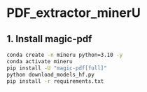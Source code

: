 # PDF_extractor_minerU

## 1. Install magic-pdf

```bash
conda create -n mineru python=3.10 -y
conda activate mineru
pip install -U "magic-pdf[full]"
python download_models_hf.py
pip install -r requirements.txt

```
